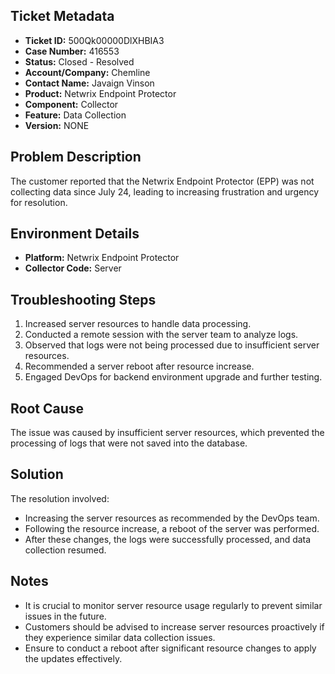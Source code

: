 ## Ticket Metadata
- **Ticket ID:** 500Qk00000DlXHBIA3
- **Case Number:** 416553
- **Status:** Closed - Resolved
- **Account/Company:** Chemline
- **Contact Name:** Javaign Vinson
- **Product:** Netwrix Endpoint Protector
- **Component:** Collector
- **Feature:** Data Collection
- **Version:** NONE

## Problem Description
The customer reported that the Netwrix Endpoint Protector (EPP) was not collecting data since July 24, leading to increasing frustration and urgency for resolution.

## Environment Details
- **Platform:** Netwrix Endpoint Protector
- **Collector Code:** Server

## Troubleshooting Steps
1. Increased server resources to handle data processing.
2. Conducted a remote session with the server team to analyze logs.
3. Observed that logs were not being processed due to insufficient server resources.
4. Recommended a server reboot after resource increase.
5. Engaged DevOps for backend environment upgrade and further testing.

## Root Cause
The issue was caused by insufficient server resources, which prevented the processing of logs that were not saved into the database.

## Solution
The resolution involved:
- Increasing the server resources as recommended by the DevOps team.
- Following the resource increase, a reboot of the server was performed.
- After these changes, the logs were successfully processed, and data collection resumed.

## Notes
- It is crucial to monitor server resource usage regularly to prevent similar issues in the future.
- Customers should be advised to increase server resources proactively if they experience similar data collection issues.
- Ensure to conduct a reboot after significant resource changes to apply the updates effectively.